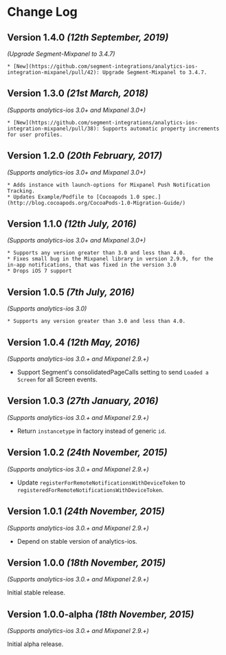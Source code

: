 Change Log
==========

Version 1.4.0 *(12th September, 2019)*
-------------------------------------------
*(Upgrade Segment-Mixpanel to 3.4.7)*
    
    * [New](https://github.com/segment-integrations/analytics-ios-integration-mixpanel/pull/42): Upgrade Segment-Mixpanel to 3.4.7.

Version 1.3.0 *(21st March, 2018)*
-------------------------------------------
*(Supports analytics-ios 3.0+ and Mixpanel 3.0+)*
    
    * [New](https://github.com/segment-integrations/analytics-ios-integration-mixpanel/pull/38): Supports automatic property increments for user profiles. 

Version 1.2.0 *(20th February, 2017)*
-------------------------------------------
*(Supports analytics-ios 3.0+ and Mixpanel 3.0+)*
    
    * Adds instance with launch-options for Mixpanel Push Notification Tracking.
    * Updates Example/Podfile to [Cocoapods 1.0 spec.](http://blog.cocoapods.org/CocoaPods-1.0-Migration-Guide/) 

Version 1.1.0 *(12th July, 2016)*
-------------------------------------------
*(Supports analytics-ios 3.0+ and Mixpanel 3.0+)*
    
    * Supports any version greater than 3.0 and less than 4.0.
    * Fixes small bug in the Mixpanel library in version 2.9.9, for the in-app notifications, that was fixed in the version 3.0
    * Drops iOS 7 support


Version 1.0.5 *(7th July, 2016)*
-------------------------------------------
*(Supports analytics-ios 3.0)*
    
    * Supports any version greater than 3.0 and less than 4.0.

Version 1.0.4 *(12th May, 2016)*
-------------------------------------------
*(Supports analytics-ios 3.0.+ and Mixpanel 2.9.+)*

  * Support Segment's consolidatedPageCalls setting to send `Loaded a Screen` for all Screen events.

Version 1.0.3 *(27th January, 2016)*
-------------------------------------------
*(Supports analytics-ios 3.0.+ and Mixpanel 2.9.+)*

  * Return `instancetype` in factory instead of generic `id`.


Version 1.0.2 *(24th November, 2015)*
-------------------------------------------
*(Supports analytics-ios 3.0.+ and Mixpanel 2.9.+)*

  * Update `registerForRemoteNotificationsWithDeviceToken` to `registeredForRemoteNotificationsWithDeviceToken`.


Version 1.0.1 *(24th November, 2015)*
-------------------------------------------
*(Supports analytics-ios 3.0.+ and Mixpanel 2.9.+)*

  * Depend on stable version of analytics-ios.


Version 1.0.0 *(18th November, 2015)*
-------------------------------------------
*(Supports analytics-ios 3.0.+ and Mixpanel 2.9.+)*

Initial stable release.


Version 1.0.0-alpha *(18th November, 2015)*
-------------------------------------------
*(Supports analytics-ios 3.0.+ and Mixpanel 2.9.+)*

Initial alpha release.
